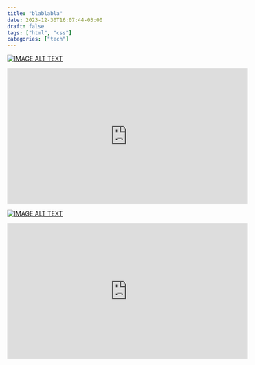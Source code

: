 ```yaml
---
title: "blablabla"
date: 2023-12-30T16:07:44-03:00
draft: false
tags: ["html", "css"]
categories: ["tech"]
---
```


[![IMAGE ALT TEXT](http://img.youtube.com/vi/OUMl58i4m0w/0.jpg)](http://www.youtube.com/watch?v=OUMl58i4m0w "Video Title")

<iframe width="560" height="315" src="https://www.youtube.com/embed/OUMl58i4m0w?si=VvLIHglBpfLSst8b" title="YouTube video player" frameborder="0" allow="accelerometer; autoplay; clipboard-write; encrypted-media; gyroscope; picture-in-picture; web-share" allowfullscreen></iframe>

[![IMAGE ALT TEXT](http://img.youtube.com/vi/OUMl58i4m0w/0.jpg)](http://www.youtube.com/watch?v=OUMl58i4m0w "Video Title")

<iframe width="560" height="315" src="https://www.youtube.com/embed/OUMl58i4m0w?si=VvLIHglBpfLSst8b" title="YouTube video player" frameborder="0" allow="accelerometer; autoplay; clipboard-write; encrypted-media; gyroscope; picture-in-picture; web-share" allowfullscreen></iframe>

